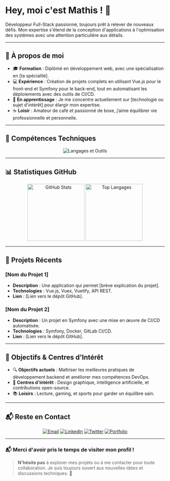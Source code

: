 # Hey, moi c'est Mathis ! 👋

Développeur Full-Stack passionné, toujours prêt à relever de nouveaux défis. Mon expertise s'étend de la conception d'applications à l'optimisation des systèmes avec une attention particulière aux détails.

---

## 🌟 À propos de moi

- 🎓 **Formation** : Diplômé en développement web, avec une spécialisation en [ta spécialité].
- 💻 **Expérience** : Création de projets complets en utilisant Vue.js pour le front-end et Symfony pour le back-end, tout en automatisant les déploiements avec des outils de CI/CD.
- 🌱 **En apprentissage** : Je me concentre actuellement sur [technologie ou sujet d'intérêt] pour élargir mon expertise.
- ☕ **Loisir** : Amateur de café et passionné de boxe, j’aime équilibrer vie professionnelle et personnelle.

---

## 🔧 Compétences Techniques

<div align="center">
  <img src="https://skillicons.dev/icons?i=vue,react,php,symfony,html,css,js,git,github,gitlab,docker,linux" alt="Langages et Outils" />
</div>

---

## 📊 Statistiques GitHub

<div align="center">
  <img src="https://github-readme-stats.vercel.app/api?username=1-mathis&show_icons=true&theme=github_dark" alt="GitHub Stats" height="180em" />
  <img src="https://github-readme-stats.vercel.app/api/top-langs/?username=1-mathis&layout=compact&theme=github_dark" alt="Top Langages" height="180em" />
</div>

---

## 🚀 Projets Récents

### **[Nom du Projet 1]**
- **Description** : Une application qui permet [brève explication du projet].
- **Technologies** : Vue.js, Vuex, Vuetify, API REST.
- **Lien** : [Lien vers le dépôt GitHub].

### **[Nom du Projet 2]**
- **Description** : Un projet en Symfony avec une mise en œuvre de CI/CD automatisée.
- **Technologies** : Symfony, Docker, GitLab CI/CD.
- **Lien** : [Lien vers le dépôt GitHub].

---

## 🎯 Objectifs & Centres d'Intérêt

- 🔍 **Objectifs actuels** : Maîtriser les meilleures pratiques de développement backend et améliorer mes compétences DevOps.
- 🎨 **Centres d'intérêt** : Design graphique, intelligence artificielle, et contributions open-source.
- 📚 **Loisirs** : Lecture, gaming, et sports pour garder un équilibre sain.

---

## 📬 Reste en Contact

<div align="center">
  <a href="mailto:TonEmail@example.com"><img src="https://img.shields.io/badge/Email-D14836?style=flat-square&logo=gmail&logoColor=white" alt="Email"></a>
  <a href="https://www.linkedin.com/in/tonprofil/"><img src="https://img.shields.io/badge/LinkedIn-0077B5?style=flat-square&logo=linkedin&logoColor=white" alt="LinkedIn"></a>
  <a href="https://twitter.com/tonpseudo"><img src="https://img.shields.io/badge/Twitter-1DA1F2?style=flat-square&logo=twitter&logoColor=white" alt="Twitter"></a>
  <a href="https://tonportfolio.com"><img src="https://img.shields.io/badge/Portfolio-FF5722?style=flat-square&logo=google-chrome&logoColor=white" alt="Portfolio"></a>
</div>

---

### 📬 Merci d'avoir pris le temps de visiter mon profil !

> **N'hésite pas** à explorer mes projets ou à me contacter pour toute collaboration. Je suis toujours ouvert aux nouvelles idées et discussions techniques. 🚀
